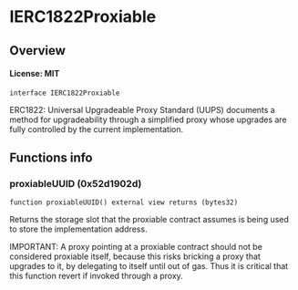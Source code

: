 # IERC1822Proxiable

## Overview

#### License: MIT

```solidity
interface IERC1822Proxiable
```

ERC1822: Universal Upgradeable Proxy Standard (UUPS) documents a method for upgradeability through a simplified
proxy whose upgrades are fully controlled by the current implementation.
## Functions info

### proxiableUUID (0x52d1902d)

```solidity
function proxiableUUID() external view returns (bytes32)
```

Returns the storage slot that the proxiable contract assumes is being used to store the implementation
address.

IMPORTANT: A proxy pointing at a proxiable contract should not be considered proxiable itself, because this risks
bricking a proxy that upgrades to it, by delegating to itself until out of gas. Thus it is critical that this
function revert if invoked through a proxy.